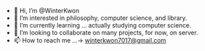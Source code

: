 - 👋 Hi, I’m @WinterKwon
- 👀 I’m interested in philosophy, computer science, and library.
- 🌱 I’m currently learning ... actually studying computer science.
- 💞️ I’m looking to collaborate on many projects, for now, on server.
- 📫 How to reach me ...-> winterkwon7017@gmail.com

<!---
WinterKwon/WinterKwon is a ✨ special ✨ repository because its `README.md` (this file) appears on your GitHub profile.
You can click the Preview link to take a look at your changes.
--->
